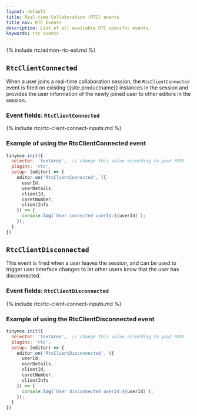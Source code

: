 ```yaml
---
layout: default
title: Real-time Collaboration (RTC) events
title_nav: RTC Events
description: List of all available RTC specific events.
keywords: rtc events
---
```


{% include rtc/admon-rtc-eol.md %}

## `RtcClientConnected`

When a user joins a real-time collaboration session, the `RtcClientConnected` event is fired on existing {{site.productname}} instances in the session and provides the user information of the newly joined user to other editors in the session.

### Event fields: `RtcClientConnected`

{% include rtc/rtc-client-connect-inputs.md %}

### Example of using the RtcClientConnected event

```js
tinymce.init({
  selector: 'textarea',  // change this value according to your HTML
  plugins: 'rtc',
  setup: (editor) => {
    editor.on('RtcClientConnected', ({
      userId,
      userDetails,
      clientId,
      caretNumber,
      clientInfo
    }) => {
      console.log(`User connected userId:${userId}`);
    });
  }
})
```

## `RtcClientDisconnected`

This event is fired when a user leaves the session, and can be used to trigger user interface changes to let other users know that the user has disconnected.

### Event fields: `RtcClientDisconnected`

{% include rtc/rtc-client-connect-inputs.md %}

### Example of using the RtcClientDisconnected event

```js
tinymce.init({
  selector: 'textarea',  // change this value according to your HTML
  plugins: 'rtc',
  setup: (editor) => {
    editor.on('RtcClientDisconnected', ({
      userId,
      userDetails,
      clientId,
      caretNumber,
      clientInfo
    }) => {
      console.log(`User disconnected userId:${userId}`);
    });
  }
})
```
